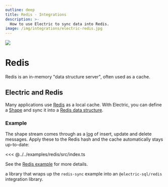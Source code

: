 ```yaml
---
outline: deep
title: Redis - Integrations
description: >-
  How to use Electric to sync data into Redis.
image: /img/integrations/electric-redis.jpg
---
```


<img src="/img/integrations/redis.svg" class="product-icon" />

# Redis

Redis is an in-memory "data structure server", often used as a cache.

## Electric and Redis

Many applications use [Redis](https://redis.io/docs/latest/develop/use/client-side-caching/) as a local cache. With Electric, you can define a [Shape](/docs/guides/shapes) and sync it into a [Redis data structure](https://redis.io/docs/latest/develop/data-types/hashes/).

### Example

The shape stream comes through as a [log](/docs/api/http#shape-log) of insert, update and delete messages. Apply these to the Redis hash and the cache automatically stays up-to-date:

<<< @../../examples/redis/src/index.ts

See the [Redis example](/demos/redis) for more details.

<HelpWanted issue="1881">
  a library that wraps up the
  <code>redis-sync</code>
  example into an
  <code>@electric-sql/redis</code>
  integration library.
</HelpWanted>

